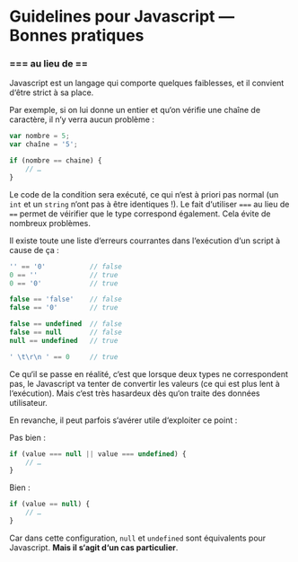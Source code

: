 # Guidelines pour Javascript — Bonnes pratiques

### === au lieu de ==

Javascript est un langage qui comporte quelques faiblesses, et il convient d‘être strict à sa place.

Par exemple, si on lui donne un entier et qu‘on vérifie une chaîne de caractère, il n‘y verra aucun problème :

```javascript
var nombre = 5;
var chaîne = '5';

if (nombre == chaine) {
	// …
}
```

Le code de la condition sera exécuté, ce qui n‘est à priori pas normal (un `int` et un `string` n‘ont pas à être identiques !). Le fait d‘utiliser `===` au lieu de `==` permet de véirifier que le type correspond également. Cela évite de nombreux problèmes.

Il existe toute une liste d‘erreurs courrantes dans l‘exécution d‘un script à cause de ça :
```javascript
'' == '0'           // false
0 == ''             // true
0 == '0'            // true

false == 'false'    // false
false == '0'        // true

false == undefined  // false
false == null       // false
null == undefined   // true

' \t\r\n ' == 0     // true
```

Ce qu‘il se passe en réalité, c‘est que lorsque deux types ne correspondent pas, le Javascript va tenter de convertir les valeurs (ce qui est plus lent à l‘exécution). Mais c‘est très hasardeux dès qu‘on traite des données utilisateur.

En revanche, il peut parfois s‘avérer utile d‘exploiter ce point :

Pas bien :
```javascript
if (value === null || value === undefined) {
	// …
}
```

Bien :
```javascript
if (value == null) {
	// …
}
```

Car dans cette configuration, `null` et `undefined` sont équivalents pour Javascript. **Mais il s‘agit d‘un cas particulier**.
